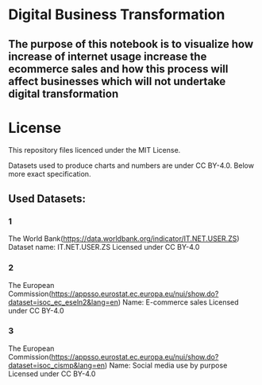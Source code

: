 # Digital Business Transformation

## The purpose of this notebook is to visualize how increase of internet usage increase the ecommerce sales and how this process will affect businesses which will not undertake digital transformation

# License
This repository files licenced under the MIT License.

Datasets used to produce charts and numbers are under CC BY-4.0. Below more exact specification.

## Used Datasets:

### 1
The World Bank(https://data.worldbank.org/indicator/IT.NET.USER.ZS)
Dataset name: IT.NET.USER.ZS
Licensed under CC BY-4.0

### 2
The European Commission(https://appsso.eurostat.ec.europa.eu/nui/show.do?dataset=isoc_ec_eseln2&lang=en)
Name: E-commerce sales
Licensed under CC BY-4.0

### 3
The European Commission(https://appsso.eurostat.ec.europa.eu/nui/show.do?dataset=isoc_cismp&lang=en)
Name:  Social media use by purpose
Licensed under CC BY-4.0

